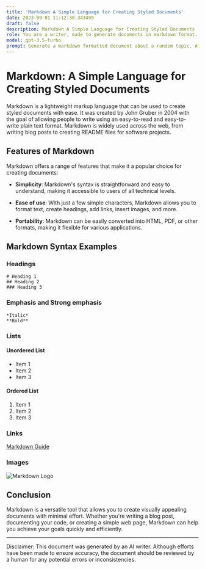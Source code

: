 ```yaml
---
title: 'Markdown A Simple Language for Creating Styled Documents'
date: 2023-09-01 11:12:30.343499
draft: false
description: Markdown A Simple Language for Creating Styled Documents
role: You are a writer, made to generate documents in markdown format. It is very important that all of the documents you generate are in valid markdown format.
model: gpt-3.5-turbo
prompt: Generate a markdown formatted document about a random topic. At the bottom, include a disclaimer explaining that the document was generated by you. The first line of the document should be the title. Make sure that the entire document is in proper markdown format, using a mix of various tags to make the document visually appealing.
---
```


# Markdown: A Simple Language for Creating Styled Documents

Markdown is a lightweight markup language that can be used to create styled documents with ease. It was created by John Gruber in 2004 with the goal of allowing people to write using an easy-to-read and easy-to-write plain text format. Markdown is widely used across the web, from writing blog posts to creating README files for software projects.

## Features of Markdown

Markdown offers a range of features that make it a popular choice for creating documents:

- **Simplicity**: Markdown's syntax is straightforward and easy to understand, making it accessible to users of all technical levels.

- **Ease of use**: With just a few simple characters, Markdown allows you to format text, create headings, add links, insert images, and more.

- **Portability**: Markdown can be easily converted into HTML, PDF, or other formats, making it flexible for various applications.

## Markdown Syntax Examples

### Headings

```
# Heading 1
## Heading 2
### Heading 3
```

### Emphasis and Strong emphasis

```
*Italic*
**Bold**
```

### Lists

#### Unordered List

- Item 1
- Item 2
- Item 3

#### Ordered List

1. Item 1
2. Item 2
3. Item 3

### Links

[Markdown Guide](https://www.markdownguide.org/)

### Images

![Markdown Logo](https://example.com/markdown-logo.png)

## Conclusion

Markdown is a versatile tool that allows you to create visually appealing documents with minimal effort. Whether you're writing a blog post, documenting your code, or creating a simple web page, Markdown can help you achieve your goals quickly and efficiently.

---

Disclaimer: This document was generated by an AI writer. Although efforts have been made to ensure accuracy, the document should be reviewed by a human for any potential errors or inconsistencies.